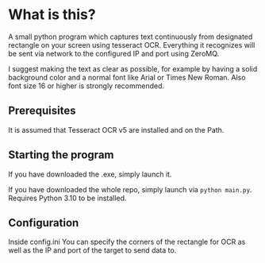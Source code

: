 What is this?
=====

A small python program which captures text continuously from designated rectangle on your screen using tesseract OCR.
Everything it recognizes will be sent via network to the configured IP and port using ZeroMQ.

I suggest making the text as clear as possible, for example by having a solid background color and a normal font like Arial or
Times New Roman. Also font size 16 or higher is strongly recommended.

Prerequisites
-----

It is assumed that Tesseract OCR v5 are installed and on the Path.

Starting the program
-----

If you have downloaded the .exe, simply launch it.

If you have downloaded the whole repo, simply launch via `python main.py`. Requires Python 3.10 to be installed.

Configuration
-----

Inside config.ini You can specify the corners of the rectangle for OCR as well as the IP and port of the target to send data to.